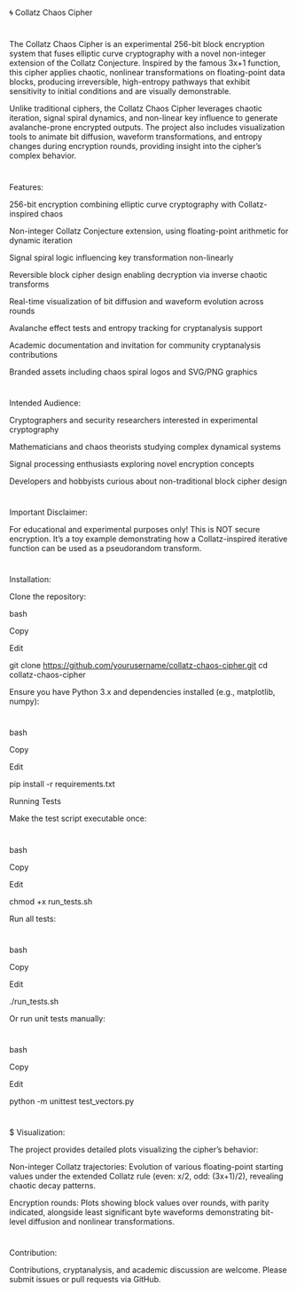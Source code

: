 # 
#
🌀 Collatz Chaos Cipher
#
#
The Collatz Chaos Cipher is an experimental 256-bit block encryption system that fuses elliptic curve cryptography with a novel non-integer extension of the Collatz Conjecture. Inspired by the famous 3x+1 function, this cipher applies chaotic, nonlinear transformations on floating-point data blocks, producing irreversible, high-entropy pathways that exhibit sensitivity to initial conditions and are visually demonstrable.


Unlike traditional ciphers, the Collatz Chaos Cipher leverages chaotic iteration, signal spiral dynamics, and non-linear key influence to generate avalanche-prone encrypted outputs. The project also includes visualization tools to animate bit diffusion, waveform transformations, and entropy changes during encryption rounds, providing insight into the cipher’s complex behavior.
#
#
Features:

256-bit encryption combining elliptic curve cryptography with Collatz-inspired chaos

Non-integer Collatz Conjecture extension, using floating-point arithmetic for dynamic iteration

Signal spiral logic influencing key transformation non-linearly

Reversible block cipher design enabling decryption via inverse chaotic transforms

Real-time visualization of bit diffusion and waveform evolution across rounds

Avalanche effect tests and entropy tracking for cryptanalysis support

Academic documentation and invitation for community cryptanalysis contributions

Branded assets including chaos spiral logos and SVG/PNG graphics
#
#
Intended Audience:


Cryptographers and security researchers interested in experimental cryptography

Mathematicians and chaos theorists studying complex dynamical systems

Signal processing enthusiasts exploring novel encryption concepts

Developers and hobbyists curious about non-traditional block cipher design
#
#
Important Disclaimer:

For educational and experimental purposes only! This is NOT secure encryption. It’s a toy example demonstrating how a Collatz-inspired iterative function can be used as a pseudorandom transform.
#
#
Installation:

Clone the repository:

bash

Copy

Edit

git clone https://github.com/yourusername/collatz-chaos-cipher.git
cd collatz-chaos-cipher


Ensure you have Python 3.x and dependencies installed (e.g., matplotlib, numpy):
#
bash

Copy

Edit

pip install -r requirements.txt

Running Tests

Make the test script executable once:
#
bash

Copy

Edit

chmod +x run_tests.sh

Run all tests:
#
bash

Copy

Edit

./run_tests.sh

Or run unit tests manually:
#
bash

Copy

Edit

python -m unittest test_vectors.py
#
$
Visualization:

The project provides detailed plots visualizing the cipher’s behavior:

Non-integer Collatz trajectories: Evolution of various floating-point starting values under the extended Collatz rule (even: x/2, odd: (3x+1)/2), revealing chaotic decay patterns.

Encryption rounds: Plots showing block values over rounds, with parity indicated, alongside least significant byte waveforms demonstrating bit-level diffusion and nonlinear transformations.
#
#
Contribution:

Contributions, cryptanalysis, and academic discussion are welcome. Please submit issues or pull requests via GitHub.
